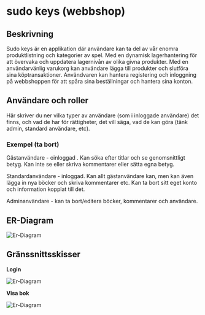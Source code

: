 # sudo keys (webbshop)

## Beskrivning

Sudo keys är en applikation där användare kan ta del av vår enomra produktlistning och kategorier av spel. Med en dynamisk lagerhantering för att övervaka och uppdatera lagernivån av olika givna produkter. 
Med en användarvänlig varukorg kan användare lägga till produkter och slutföra sina köptransaktioner. Användvaren kan hantera registering och inloggning på webbshoppen för att spåra sina beställningar och hantera sina konton. 

## Användare och roller

Här skriver du ner vilka typer av användare (som i inloggade användare) det finns, och vad de har för rättigheter, det vill säga, vad de kan göra (tänk admin, standard användare, etc).

### Exempel (ta bort)

Gästanvändare - oinloggad
. Kan söka efter titlar och se genomsnittligt betyg. Kan inte se eller skriva kommentarer eller sätta egna betyg.

Standardanvändare - inloggad. Kan allt gästanvändare kan, men kan även lägga in nya böcker och skriva kommentarer etc. Kan ta bort sitt eget konto och information kopplat till det.

Adminanvändare - kan ta bort/editera böcker, kommentarer och användare.

## ER-Diagram

![Er-Diagram](./er_diagram.png?raw=true "ER-diagram")

## Gränssnittsskisser

**Login**

![Er-Diagram](./ui_login.png?raw=true "ER-diagram")

**Visa bok**

![Er-Diagram](./ui_show_book.png?raw=true "ER-diagram")